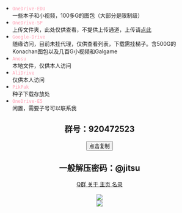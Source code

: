 - <font color="#FFA0B4"><code>OneDrive-EDU</code></font><br> 一些本子和小视频，100多G的图包（大部分是限制级）<br>
- <font color="#FFA0B4"><code>OneDrive-SP</code></font><br> 上传文件夹，此处仅供查看，不提供上传通道，上传请[点此](http://1.117.8.54:5000/sp/)<br>
- <font color="#FFA0B4"><code>Google-Drive</code></font><br> 随缘访问，目前未挂代理，仅供查看列表，下载需挂梯子。含500G的Konachan图包以及几百G小视频和Galgame<br>
- <font color="#FFA0B4"><code>Anosu</code></font><br> 本地文件，仅供本人访问<br>
- <font color="#FFA0B4"><code>AliDrive</code></font><br> 仅供本人访问<br>
- <font color="#FFA0B4"><code>PikPak</code></font><br> 种子下载存放处<br>
- <font color="#FFA0B4"><code>OneDrive-E5</code></font><br> 闲置，需要子号可以联系我

<div align=center class="buttons is-centered are-small"><center><h2>群号：920472523</h2><button class="btn button is-primary donate" data-clipboard-text="920472523">点击复制</button><span class="icon is-small"></span></center></div>

<div align=center><center><h2>一般解压密码：@jitsu</h2></center></div>

<div align=center style="overflow-y: hidden;">
    <div class="buttons is-centered are-small">
        <a class="button is-info donate" href="https://jq.qq.com/?_wv=1027&k=W7OQDny2" target="_blank" title="交流群">
            <span class="icon is-small">
                <i class="fa-brands fa-qq"></i>
            </span>
            <span>Q群</span>
        </a>
        <a class="button is-dark donate" href="https://index.jitsu.top/about/" target="_blank" title="Dark Mode">
            <span class="icon is-small">
                <i class="fa-solid fa-info-circle"></i>
            </span>
            <span>关于</span>
        </a>
        <a class="button is-warning donate" href="https://jitsu.top/v" target="_blank" title="湿法炼铜">
            <span class="icon is-small">
                <i class="fa-solid fa-house"></i> 
            </span>
            <span>主页</span>
        </a>
        <a class="button is-success donate" href="https://index.jitsu.top" target="_blank" title="IDM下载">
            <span class="icon is-small">
                <i class="fa-solid fa-bars"></i>
            </span>
            <span>名录</span>
        </a>
    </div>
</div>
<br>
<a href="https://chat.getloli.com/room/@jitsu"><center><img src="https://chat.getloli.com/room/@jitsu/svg?width=600&height=280&limit=20&theme=light&fontSize=16&title=留言板(点击进入)" /></center></a>
<center><img src="https://count.getloli.com/get/@jitsudrive?theme=rule34" /></center>
